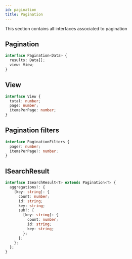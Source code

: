 ```yaml
---
id: pagination
title: Pagination
---
```


This section contains all interfaces associated to pagination

## Pagination

```ts
interface Pagination<Data> {
  results: Data[];
  view: View;
}
```

## View

```ts
interface View {
  total: number;
  page: number;
  itemsPerPage: number;
}
```

## Pagination filters

```ts
interface PaginationFilters {
  page?: number;
  itemsPerPage?: number;
}
```

## ISearchResult
```ts
interface ISearchResult<T> extends Pagination<T> {
  aggregations?: {
    [key: string]: {
      count: number;
      id: string;
      key: string;
      sub?: {
        [key: string]: {
          count: number;
          id: string;
          key: string;
        };
      };
    };
  };
}
```
